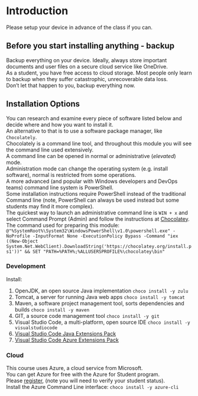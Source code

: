 # Introduction
Please setup your device in advance of the class if you can.

## Before you start installing anything - backup
Backup everything on your device. Ideally, always store important documents and user files on a secure cloud service like OneDrive.  
As a student, you have free access to cloud storage. Most people only learn to backup when they suffer catastrophic, unrecoverable data loss.  
Don’t let that happen to you, backup everything now.

## Installation Options
You can research and examine every piece of software listed below and decide where and how you want to install it.  
An alternative to that is to use a software package manager, like ```Chocolately```.  
Chocolately is a command line tool, and throughout this module you will see the command line used extensively.  
A command line can be opened in normal or administrative (*elevated*) mode.  
Administration mode can change the operating system (e.g. install software), normal is restricted from some operations.  
A more advanced (and popular with Windows developers and DevOps teams) command line system is PowerShell.  
Some installation instructions require PowerShell instead of the traditional Command line (note, PowerShell can always be used instead but some students may find it more complex).  
The quickest way to launch an administrative command line is ```WIN + x``` and select Command Prompt (Admin) and follow the instructions at [Chocolatey](https://chocolatey.org/install).  
The command used for preparing this module: ```@"%SystemRoot%\System32\WindowsPowerShell\v1.0\powershell.exe" -NoProfile -InputFormat None -ExecutionPolicy Bypass -Command "iex ((New-Object System.Net.WebClient).DownloadString('https://chocolatey.org/install.ps1'))" && SET "PATH=%PATH%;%ALLUSERSPROFILE%\chocolatey\bin"```

### Development

Install:
1. OpenJDK, an open source Java implementation ```choco install -y zulu```
1. Tomcat, a server for running Java web apps ```choco install -y tomcat```
1. Maven, a software project management tool, sorts dependencies and builds ```choco install -y maven```
1. GIT, a source code management tool ```choco install -y git```
1. Visual Studio Code, a multi-platform, open source IDE ```choco install -y visualstudiocode```
1. [Visual Studio Code Java Extensions Pack](vscode:extension/vscjava.vscode-java-pack)
1. [Visual Studio Code Azure Extensions Pack](vscode:extension/ms-vscode.vscode-azureextensionpack)

### Cloud
This course uses Azure, a cloud service from Microsoft.  
You can get Azure for free with the Azure for Student program.  
Please [register](https://azure.microsoft.com/en-us/free/students/), (note you will need to verify your student status).  
Install the Azure Command Line interface: ```choco install -y azure-cli```

